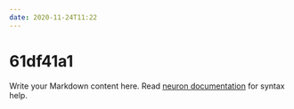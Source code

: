 ```yaml
---
date: 2020-11-24T11:22
---
```


# 61df41a1

Write your Markdown content here. Read [neuron documentation](https://neuron.zettel.page/2011404.html) for syntax help.

